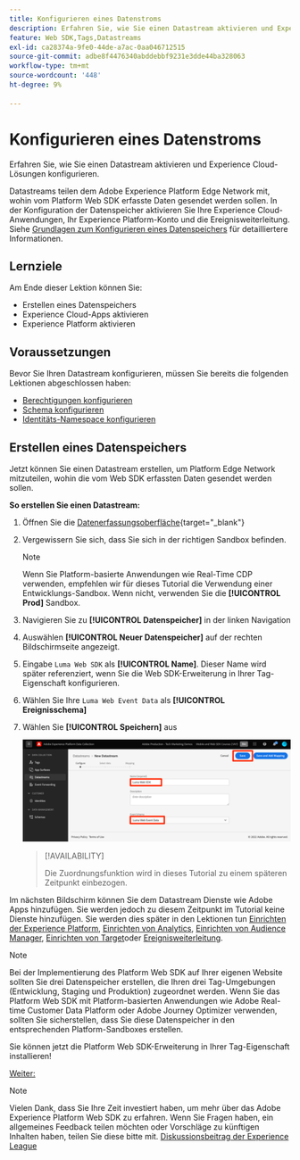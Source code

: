 ```yaml
---
title: Konfigurieren eines Datenstroms
description: Erfahren Sie, wie Sie einen Datastream aktivieren und Experience Cloud-Lösungen konfigurieren. Diese Lektion ist Teil des Tutorials Adobe Experience Cloud mit Web SDK implementieren .
feature: Web SDK,Tags,Datastreams
exl-id: ca28374a-9fe0-44de-a7ac-0aa046712515
source-git-commit: adbe8f4476340abddebbf9231e3dde44ba328063
workflow-type: tm+mt
source-wordcount: '448'
ht-degree: 9%

---
```


# Konfigurieren eines Datenstroms

Erfahren Sie, wie Sie einen Datastream aktivieren und Experience Cloud-Lösungen konfigurieren.

Datastreams teilen dem Adobe Experience Platform Edge Network mit, wohin vom Platform Web SDK erfasste Daten gesendet werden sollen. In der Konfiguration der Datenspeicher aktivieren Sie Ihre Experience Cloud-Anwendungen, Ihr Experience Platform-Konto und die Ereignisweiterleitung. Siehe [Grundlagen zum Konfigurieren eines Datenspeichers](https://experienceleague.adobe.com/docs/experience-platform/edge/fundamentals/datastreams.html?lang=de) für detailliertere Informationen.

## Lernziele

Am Ende dieser Lektion können Sie:

* Erstellen eines Datenspeichers
* Experience Cloud-Apps aktivieren
* Experience Platform aktivieren

## Voraussetzungen

Bevor Sie Ihren Datastream konfigurieren, müssen Sie bereits die folgenden Lektionen abgeschlossen haben:

* [Berechtigungen konfigurieren](configure-permissions.md)
* [Schema konfigurieren](configure-schemas.md)
* [Identitäts-Namespace konfigurieren](configure-identities.md)

## Erstellen eines Datenspeichers

Jetzt können Sie einen Datastream erstellen, um Platform Edge Network mitzuteilen, wohin die vom Web SDK erfassten Daten gesendet werden sollen.

**So erstellen Sie einen Datastream:**

1. Öffnen Sie die [Datenerfassungsoberfläche](https://launch.adobe.com/){target="_blank"}
1. Vergewissern Sie sich, dass Sie sich in der richtigen Sandbox befinden.

   >[!NOTE]
   >
   >Wenn Sie Platform-basierte Anwendungen wie Real-Time CDP verwenden, empfehlen wir für dieses Tutorial die Verwendung einer Entwicklungs-Sandbox. Wenn nicht, verwenden Sie die **[!UICONTROL Prod]** Sandbox.

1. Navigieren Sie zu **[!UICONTROL Datenspeicher]** in der linken Navigation
1. Auswählen **[!UICONTROL Neuer Datenspeicher]** auf der rechten Bildschirmseite angezeigt.
1. Eingabe `Luma Web SDK` als **[!UICONTROL Name]**. Dieser Name wird später referenziert, wenn Sie die Web SDK-Erweiterung in Ihrer Tag-Eigenschaft konfigurieren.
1. Wählen Sie Ihre `Luma Web Event Data` als **[!UICONTROL Ereignisschema]**
1. Wählen Sie **[!UICONTROL Speichern]** aus

   ![Erstellen des Datastreams](assets/datastream-create-datastream.png)

   >[!AVAILABILITY]
   >
   >Die Zuordnungsfunktion wird in dieses Tutorial zu einem späteren Zeitpunkt einbezogen.




Im nächsten Bildschirm können Sie dem Datastream Dienste wie Adobe Apps hinzufügen. Sie werden jedoch zu diesem Zeitpunkt im Tutorial keine Dienste hinzufügen. Sie werden dies später in den Lektionen tun [Einrichten der Experience Platform](setup-experience-platform.md), [Einrichten von Analytics](setup-analytics.md), [Einrichten von Audience Manager](setup-audience-manager.md), [Einrichten von Target](setup-target.md)oder [Ereignisweiterleitung](setup-event-forwarding.md).

>[!NOTE]
>
>Bei der Implementierung des Platform Web SDK auf Ihrer eigenen Website sollten Sie drei Datenspeicher erstellen, die Ihren drei Tag-Umgebungen (Entwicklung, Staging und Produktion) zugeordnet werden. Wenn Sie das Platform Web SDK mit Platform-basierten Anwendungen wie Adobe Real-time Customer Data Platform oder Adobe Journey Optimizer verwenden, sollten Sie sicherstellen, dass Sie diese Datenspeicher in den entsprechenden Platform-Sandboxes erstellen.

Sie können jetzt die Platform Web SDK-Erweiterung in Ihrer Tag-Eigenschaft installieren!

[Weiter: ](install-web-sdk.md)

>[!NOTE]
>
>Vielen Dank, dass Sie Ihre Zeit investiert haben, um mehr über das Adobe Experience Platform Web SDK zu erfahren. Wenn Sie Fragen haben, ein allgemeines Feedback teilen möchten oder Vorschläge zu künftigen Inhalten haben, teilen Sie diese bitte mit. [Diskussionsbeitrag der Experience League](https://experienceleaguecommunities.adobe.com/t5/adobe-experience-platform-launch/tutorial-discussion-implement-adobe-experience-cloud-with-web/td-p/444996)

